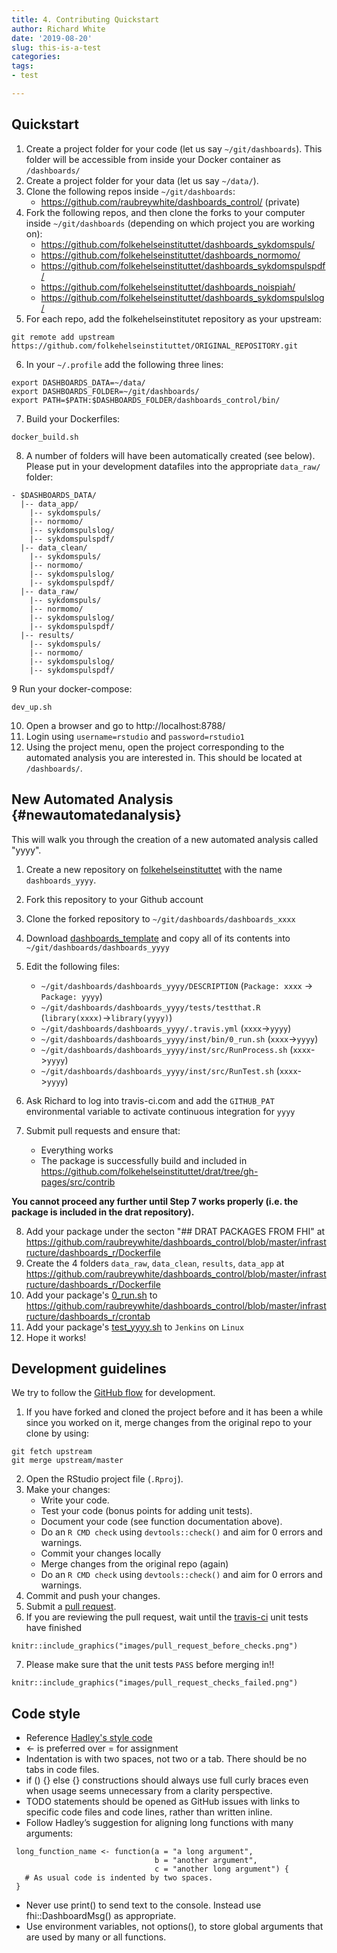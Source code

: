 ```yaml
---
title: 4. Contributing Quickstart
author: Richard White
date: '2019-08-20'
slug: this-is-a-test
categories:
tags: 
- test

---
```



## Quickstart

1. Create a project folder for your code (let us say `~/git/dashboards`). This folder will be accessible from inside your Docker container as `/dashboards/`
2. Create a project folder for your data (let us say `~/data/`).
3. Clone the following repos inside `~/git/dashboards`:
    - https://github.com/raubreywhite/dashboards_control/ (private)
4. Fork the following repos, and then clone the forks to your computer inside `~/git/dashboards` (depending on which project you are working on):
    - https://github.com/folkehelseinstituttet/dashboards_sykdomspuls/
    - https://github.com/folkehelseinstituttet/dashboards_normomo/
    - https://github.com/folkehelseinstituttet/dashboards_sykdomspulspdf/
    - https://github.com/folkehelseinstituttet/dashboards_noispiah/
    - https://github.com/folkehelseinstituttet/dashboards_sykdomspulslog/
5. For each repo, add the folkehelseinstitutet repository as your upstream:

```
git remote add upstream https://github.com/folkehelseinstituttet/ORIGINAL_REPOSITORY.git
```

6. In your `~/.profile` add the following three lines:

```
export DASHBOARDS_DATA=~/data/
export DASHBOARDS_FOLDER=~/git/dashboards/
export PATH=$PATH:$DASHBOARDS_FOLDER/dashboards_control/bin/
```

7. Build your Dockerfiles:

```
docker_build.sh
```

8. A number of folders will have been automatically created (see below). Please put in your development datafiles into the appropriate `data_raw/` folder:

```
- $DASHBOARDS_DATA/
  |-- data_app/
    |-- sykdomspuls/
    |-- normomo/
    |-- sykdomspulslog/
    |-- sykdomspulspdf/
  |-- data_clean/
    |-- sykdomspuls/
    |-- normomo/
    |-- sykdomspulslog/
    |-- sykdomspulspdf/
  |-- data_raw/
    |-- sykdomspuls/
    |-- normomo/
    |-- sykdomspulslog/
    |-- sykdomspulspdf/
  |-- results/
    |-- sykdomspuls/
    |-- normomo/
    |-- sykdomspulslog/
    |-- sykdomspulspdf/
```

9 Run your docker-compose:

```
dev_up.sh
```

10. Open a browser and go to http://localhost:8788/
11. Login using `username=rstudio` and `password=rstudio1`
12. Using the project menu, open the project corresponding to the automated analysis you are interested in. This should be located at `/dashboards/`.

## New Automated Analysis {#newautomatedanalysis}

This will walk you through the creation of a new automated analysis called "yyyy".

1. Create a new repository on [folkehelseinstituttet](https://github.com/folkehelseinstituttet) with the name `dashboards_yyyy`.
2. Fork this repository to your Github account
3. Clone the forked repository to `~/git/dashboards/dashboards_xxxx`
4. Download [dashboards_template](https://github.com/folkehelseinstituttet/dashboards_xxxx) and copy all of its contents into `~/git/dashboards/dashboards_yyyy`
5. Edit the following files:
    - `~/git/dashboards/dashboards_yyyy/DESCRIPTION` (`Package: xxxx` -> `Package: yyyy`)
    - `~/git/dashboards/dashboards_yyyy/tests/testthat.R` (`library(xxxx)`->`library(yyyy)`)
    - `~/git/dashboards/dashboards_yyyy/.travis.yml` (`xxxx`->`yyyy`)
    - `~/git/dashboards/dashboards_yyyy/inst/bin/0_run.sh` (`xxxx`->`yyyy`)
    - `~/git/dashboards/dashboards_yyyy/inst/src/RunProcess.sh` (`xxxx`->`yyyy`)
    - `~/git/dashboards/dashboards_yyyy/inst/src/RunTest.sh` (`xxxx`->`yyyy`)
    
6. Ask Richard to log into travis-ci.com and add the `GITHUB_PAT` environmental variable to activate continuous integration for `yyyy`
7. Submit pull requests and ensure that:
    - Everything works
    - The package is successfully build and included in https://github.com/folkehelseinstituttet/drat/tree/gh-pages/src/contrib

**You cannot proceed any further until Step 7 works properly (i.e. the package is included in the drat repository).**

8. Add your package under the secton "## DRAT PACKAGES FROM FHI" at https://github.com/raubreywhite/dashboards_control/blob/master/infrastructure/dashboards_r/Dockerfile
9. Create the 4 folders `data_raw`, `data_clean`, `results`, `data_app` at https://github.com/raubreywhite/dashboards_control/blob/master/infrastructure/dashboards_r/Dockerfile
10. Add your package's [0_run.sh](#Runsh) to https://github.com/raubreywhite/dashboards_control/blob/master/infrastructure/dashboards_r/crontab
11. Add your package's [test_yyyy.sh](#integrationtesting) to `Jenkins` on `Linux`
12. Hope it works!

## Development guidelines

We try to follow the [GitHub flow](https://guides.github.com/introduction/flow/) for development.

1. If you have forked and cloned the project before and it has been a while since you worked on it, merge changes from the original repo to your clone by using:
```
git fetch upstream
git merge upstream/master
```
2. Open the RStudio project file (`.Rproj`).
3. Make your changes:
    * Write your code.
    * Test your code (bonus points for adding unit tests).
    * Document your code (see function documentation above).
    * Do an `R CMD check` using `devtools::check()` and aim for 0 errors and warnings.
    * Commit your changes locally
    * Merge changes from the original repo (again)
    * Do an `R CMD check` using `devtools::check()` and aim for 0 errors and warnings.
4. Commit and push your changes.
5. Submit a [pull request](https://guides.github.com/activities/forking/#making-a-pull-request).
6. If you are reviewing the pull request, wait until the [travis-ci](www.travis-ci.org) unit tests have finished

```{r echo=FALSE, message=FALSE, warning=FALSE}
knitr::include_graphics("images/pull_request_before_checks.png")
```

7. Please make sure that the unit tests `PASS` before merging in!!

```{r echo=FALSE, message=FALSE, warning=FALSE}
knitr::include_graphics("images/pull_request_checks_failed.png")
```

## Code style

- Reference [Hadley's style code](http://adv-r.had.co.nz/Style.html)
- <- is preferred over = for assignment
- Indentation is with two spaces, not two or a tab. There should be no tabs in code files.
- if () {} else {} constructions should always use full curly braces even when usage seems unnecessary from a clarity perspective.
- TODO statements should be opened as GitHub issues with links to specific code files and code lines, rather than written inline.
- Follow Hadley’s suggestion for aligning long functions with many arguments:
```
 long_function_name <- function(a = "a long argument", 
                                b = "another argument",
                                c = "another long argument") {
   # As usual code is indented by two spaces.
 }
```
- Never use print() to send text to the console. Instead use fhi::DashboardMsg() as appropriate.
- Use environment variables, not options(), to store global arguments that are used by many or all functions.
